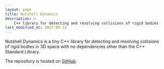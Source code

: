 ```yaml
---
layout: page
title: Nutshell Dynamics
description: >
    C++ library for detecting and resolving collisions of rigid bodies in 3D space
last_modified_at: 2017-09-12
---
```


Nutshell Dynamics is a tiny C++ library for detecting and resolving collisions of rigid
bodies in 3D space with no dependencies other than the C++ Standard Library.

The repository is hosted on [GitHub][].

[GitHub]: https://github.com/meribold/nutshell_dynamics

<!-- vim: set tw=90 sts=-1 sw=4 et spell: -->
